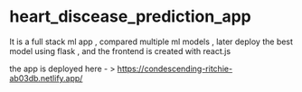 # heart_discease_prediction_app
It is a full stack ml app , compared multiple ml models , later deploy the best model using flask , and the frontend is created with react.js 

the app is deployed here - > https://condescending-ritchie-ab03db.netlify.app/

